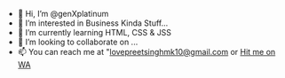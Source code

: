 - 👋 Hi, I’m @genXplatinum
- 👀 I’m interested in Business Kinda Stuff...
- 🌱 I’m currently learning HTML, CSS & JSS
- 💞️ I’m looking to collaborate on ...
- 📫 You can reach me at "lovepreetsinghmk10@gmail.com or <a href="https://wa.me/<+919878239107>" target="_blank">Hit me on WA</a>
​

<!---
genXplatinum/genXplatinum is a ✨ special ✨ repository because its `README.md` (this file) appears on your GitHub profile.
You can click the Preview link to take a look at your changes.
--->
